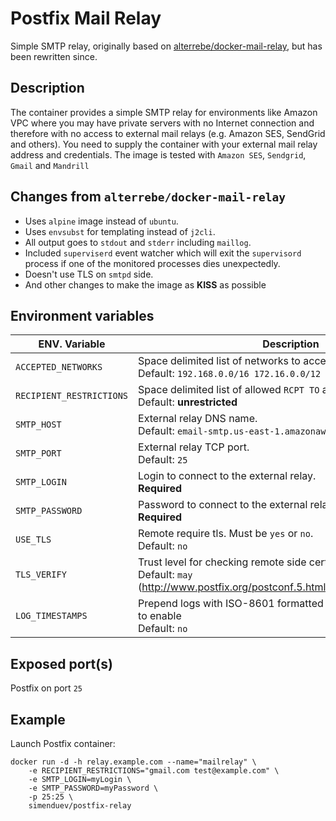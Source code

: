 # Postfix Mail Relay

Simple SMTP relay, originally based on [alterrebe/docker-mail-relay](https://github.com/alterrebe/docker-mail-relay), but has been rewritten since.

## Description

The container provides a simple SMTP relay for environments like Amazon VPC where you may have private servers with no Internet connection
and therefore with no access to external mail relays (e.g. Amazon SES, SendGrid and others). You need to supply the container with your
external mail relay address and credentials. The image is tested with `Amazon SES`, `Sendgrid`, `Gmail` and `Mandrill`

## Changes from `alterrebe/docker-mail-relay`

* Uses `alpine` image instead of `ubuntu`.
* Uses `envsubst` for templating instead of `j2cli`.
* All output goes to `stdout` and `stderr` including `maillog`.
* Included `superviserd` event watcher which will exit the `supervisord` process if one of the monitored processes dies unexpectedly.
* Doesn't use TLS on `smtpd` side.
* And other changes to make the image as **KISS** as possible

## Environment variables

| ENV. Variable            | Description                                                                                                                      |
| ------------------------ | ---------------------------------------------------------------------------------------------------------------------------------|
| `ACCEPTED_NETWORKS`      | Space delimited list of networks to accept mail from. <br/> Default: `192.168.0.0/16 172.16.0.0/12 10.0.0.0/8`                   |
| `RECIPIENT_RESTRICTIONS` | Space delimited list of allowed `RCPT TO` addresses. <br/> Default: **unrestricted**                                             |
| `SMTP_HOST`              | External relay DNS name. <br/> Default: `email-smtp.us-east-1.amazonaws.com`                                                     |
| `SMTP_PORT`              | External relay TCP port. <br/> Default: `25`                                                                                     |
| `SMTP_LOGIN`             | Login to connect to the external relay. <br/> **Required**                                                                       |
| `SMTP_PASSWORD`          | Password to connect to the external relay. <br/> **Required**                                                                    |
| `USE_TLS`                | Remote require tls. Must be `yes` or `no`. <br/> Default: `no`                                                                   |
| `TLS_VERIFY`             | Trust level for checking remote side cert. <br/> Default: `may` (http://www.postfix.org/postconf.5.html#smtp_tls_security_level) |
| `LOG_TIMESTAMPS`         | Prepend logs with ISO-8601 formatted timestamp. Must be `yes` to enable <br/> Default: `no`

## Exposed port(s)

Postfix on port `25`

## Example

Launch Postfix container:

    docker run -d -h relay.example.com --name="mailrelay" \
        -e RECIPIENT_RESTRICTIONS="gmail.com test@example.com" \
        -e SMTP_LOGIN=myLogin \
        -e SMTP_PASSWORD=myPassword \
        -p 25:25 \
        simenduev/postfix-relay
